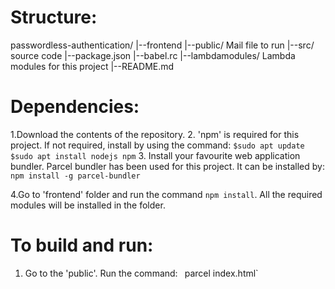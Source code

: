 
# Structure:
passwordless-authentication/
  |--frontend
    |--public/ Mail file to run
    |--src/ source code
    |--package.json
    |--babel.rc
  |--lambdamodules/ Lambda modules for this project
  |--README.md

# Dependencies:
1.Download the contents of the repository.
2. 'npm' is required for this project. If not required, install by using the command:
  `$sudo apt update
   $sudo apt install nodejs npm`
3. Install your favourite web application bundler. Parcel bundler has been used for this project. It can be installed by:
  `npm install -g parcel-bundler`
  
4.Go to 'frontend' folder and run the command `npm install`. All the required modules will be installed in the folder.

# To build and run:
1. Go to the 'public'. Run the command: `
  `parcel index.html`
